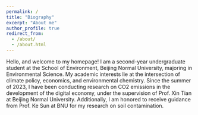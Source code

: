 ```yaml
---
permalink: /
title: "Biography"
excerpt: "About me"
author_profile: true
redirect_from: 
  - /about/
  - /about.html
---
```


Hello, and welcome to my homepage! I am a second-year undergraduate student at the School of Environment, Beijing Normal University, majoring in Environmental Science. My academic interests lie at the intersection of climate policy, economics, and environmental chemistry. Since the summer of 2023, I have been conducting research on CO2 emissions in the development of the digital economy, under the supervision of Prof. Xin Tian at Beijing Normal University. Additionally, I am honored to receive guidance from Prof. Ke Sun at BNU for my research on soil contamination.

